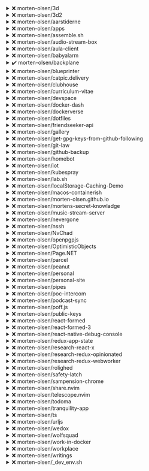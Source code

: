
  
<details>
  <summary>❌ morten-olsen/3d</summary>

| Rule | Status | Type | Reasons |
| ---- | ------ | ---- | ------- |
| require-policy | ❌ |{recommended | .github/policy.yml does not exist |
| policy-owner | ❌ |{recommended | User @morten-olsen is not owner of .github/policy.yml |
| review-required | ❌ |{required | No branch protection for default branch master |

</details>



<details>
  <summary>❌ morten-olsen/3d2</summary>

| Rule | Status | Type | Reasons |
| ---- | ------ | ---- | ------- |
| require-policy | ❌ |{recommended | .github/policy.yml does not exist |
| policy-owner | ❌ |{recommended | User @morten-olsen is not owner of .github/policy.yml |
| review-required | ❌ |{required | No branch protection for default branch master |

</details>



<details>
  <summary>❌ morten-olsen/aarstiderne</summary>

| Rule | Status | Type | Reasons |
| ---- | ------ | ---- | ------- |
| require-policy | ❌ |{recommended | .github/policy.yml does not exist |
| policy-owner | ❌ |{recommended | User @morten-olsen is not owner of .github/policy.yml |
| review-required | ❌ |{required | No branch protection for default branch master |

</details>



<details>
  <summary>❌ morten-olsen/apps</summary>

| Rule | Status | Type | Reasons |
| ---- | ------ | ---- | ------- |
| require-policy | ❌ |{recommended | .github/policy.yml does not exist |
| policy-owner | ❌ |{recommended | User @morten-olsen is not owner of .github/policy.yml |
| review-required | ❌ |{required | No branch protection for default branch main |

</details>



<details>
  <summary>❌ morten-olsen/assemble.sh</summary>

| Rule | Status | Type | Reasons |
| ---- | ------ | ---- | ------- |
| require-policy | ❌ |{recommended | .github/policy.yml does not exist |
| policy-owner | ❌ |{recommended | User @morten-olsen is not owner of .github/policy.yml |
| review-required | ❌ |{required | No branch protection for default branch main |

</details>



<details>
  <summary>❌ morten-olsen/audio-stream-box</summary>

| Rule | Status | Type | Reasons |
| ---- | ------ | ---- | ------- |
| require-policy | ❌ |{recommended | .github/policy.yml does not exist |
| policy-owner | ❌ |{recommended | User @morten-olsen is not owner of .github/policy.yml |
| review-required | ❌ |{required | No branch protection for default branch master |

</details>



<details>
  <summary>❌ morten-olsen/aula-client</summary>

| Rule | Status | Type | Reasons |
| ---- | ------ | ---- | ------- |
| require-policy | ❌ |{recommended | .github/policy.yml does not exist |
| policy-owner | ❌ |{recommended | User @morten-olsen is not owner of .github/policy.yml |
| review-required | ❌ |{required | No branch protection for default branch main |

</details>



<details>
  <summary>❌ morten-olsen/babyalarm</summary>

| Rule | Status | Type | Reasons |
| ---- | ------ | ---- | ------- |
| require-policy | ❌ |{recommended | .github/policy.yml does not exist |
| policy-owner | ❌ |{recommended | User @morten-olsen is not owner of .github/policy.yml |
| review-required | ❌ |{required | No branch protection for default branch master |

</details>



<details>
  <summary>✔️ morten-olsen/backplane</summary>

| Rule | Status | Type | Reasons |
| ---- | ------ | ---- | ------- |
| require-policy | ✔️ |{recommended |  |
| policy-owner | ✔️ |{recommended |  |
| review-required | ✔️ |{required |  |

</details>



<details>
  <summary>❌ morten-olsen/blueprinter</summary>

| Rule | Status | Type | Reasons |
| ---- | ------ | ---- | ------- |
| require-policy | ❌ |{recommended | .github/policy.yml does not exist |
| policy-owner | ❌ |{recommended | User @morten-olsen is not owner of .github/policy.yml |
| review-required | ❌ |{required | No branch protection for default branch main |

</details>



<details>
  <summary>❌ morten-olsen/catpic.delivery</summary>

| Rule | Status | Type | Reasons |
| ---- | ------ | ---- | ------- |
| require-policy | ❌ |{recommended | .github/policy.yml does not exist |
| policy-owner | ❌ |{recommended | User @morten-olsen is not owner of .github/policy.yml |
| review-required | ❌ |{required | No branch protection for default branch main |

</details>



<details>
  <summary>❌ morten-olsen/clubhouse</summary>

| Rule | Status | Type | Reasons |
| ---- | ------ | ---- | ------- |
| require-policy | ❌ |{recommended | .github/policy.yml does not exist |
| policy-owner | ❌ |{recommended | User @morten-olsen is not owner of .github/policy.yml |
| review-required | ❌ |{required | No branch protection for default branch master |

</details>



<details>
  <summary>❌ morten-olsen/curriculum-vitae</summary>

| Rule | Status | Type | Reasons |
| ---- | ------ | ---- | ------- |
| require-policy | ❌ |{recommended | .github/policy.yml does not exist |
| policy-owner | ❌ |{recommended | User @morten-olsen is not owner of .github/policy.yml |
| review-required | ❌ |{required | No branch protection for default branch main |

</details>



<details>
  <summary>❌ morten-olsen/devspace</summary>

| Rule | Status | Type | Reasons |
| ---- | ------ | ---- | ------- |
| require-policy | ❌ |{recommended | .github/policy.yml does not exist |
| policy-owner | ❌ |{recommended | User @morten-olsen is not owner of .github/policy.yml |
| review-required | ❌ |{required | No branch protection for default branch main |

</details>



<details>
  <summary>❌ morten-olsen/docker-dash</summary>

| Rule | Status | Type | Reasons |
| ---- | ------ | ---- | ------- |
| require-policy | ❌ |{recommended | .github/policy.yml does not exist |
| policy-owner | ❌ |{recommended | User @morten-olsen is not owner of .github/policy.yml |
| review-required | ❌ |{required | No branch protection for default branch main |

</details>



<details>
  <summary>❌ morten-olsen/dockerverse</summary>

| Rule | Status | Type | Reasons |
| ---- | ------ | ---- | ------- |
| require-policy | ❌ |{recommended | .github/policy.yml does not exist |
| policy-owner | ❌ |{recommended | User @morten-olsen is not owner of .github/policy.yml |
| review-required | ❌ |{required | No branch protection for default branch next |

</details>



<details>
  <summary>❌ morten-olsen/dotfiles</summary>

| Rule | Status | Type | Reasons |
| ---- | ------ | ---- | ------- |
| require-policy | ❌ |{recommended | .github/policy.yml does not exist |
| policy-owner | ❌ |{recommended | User @morten-olsen is not owner of .github/policy.yml |
| review-required | ❌ |{required | No branch protection for default branch main |

</details>



<details>
  <summary>❌ morten-olsen/friendseeker-api</summary>

| Rule | Status | Type | Reasons |
| ---- | ------ | ---- | ------- |
| require-policy | ❌ |{recommended | .github/policy.yml does not exist |
| policy-owner | ❌ |{recommended | User @morten-olsen is not owner of .github/policy.yml |
| review-required | ❌ |{required | No branch protection for default branch master |

</details>



<details>
  <summary>❌ morten-olsen/gallery</summary>

| Rule | Status | Type | Reasons |
| ---- | ------ | ---- | ------- |
| require-policy | ❌ |{recommended | .github/policy.yml does not exist |
| policy-owner | ❌ |{recommended | User @morten-olsen is not owner of .github/policy.yml |
| review-required | ❌ |{required | No branch protection for default branch main |

</details>



<details>
  <summary>❌ morten-olsen/get-gpg-keys-from-github-following</summary>

| Rule | Status | Type | Reasons |
| ---- | ------ | ---- | ------- |
| require-policy | ❌ |{recommended | .github/policy.yml does not exist |
| policy-owner | ❌ |{recommended | User @morten-olsen is not owner of .github/policy.yml |
| review-required | ❌ |{required | No branch protection for default branch master |

</details>



<details>
  <summary>❌ morten-olsen/git-law</summary>

| Rule | Status | Type | Reasons |
| ---- | ------ | ---- | ------- |
| require-policy | ❌ |{recommended | .github/policy.yml does not exist |
| policy-owner | ❌ |{recommended | User @morten-olsen is not owner of .github/policy.yml |
| review-required | ❌ |{required | No branch protection for default branch main |

</details>



<details>
  <summary>❌ morten-olsen/github-backup</summary>

| Rule | Status | Type | Reasons |
| ---- | ------ | ---- | ------- |
| require-policy | ❌ |{recommended | .github/policy.yml does not exist |
| policy-owner | ❌ |{recommended | User @morten-olsen is not owner of .github/policy.yml |
| review-required | ❌ |{required | No branch protection for default branch main |

</details>



<details>
  <summary>❌ morten-olsen/homebot</summary>

| Rule | Status | Type | Reasons |
| ---- | ------ | ---- | ------- |
| require-policy | ❌ |{recommended | .github/policy.yml does not exist |
| policy-owner | ❌ |{recommended | User @morten-olsen is not owner of .github/policy.yml |
| review-required | ❌ |{required | No branch protection for default branch master |

</details>



<details>
  <summary>❌ morten-olsen/iot</summary>

| Rule | Status | Type | Reasons |
| ---- | ------ | ---- | ------- |
| require-policy | ❌ |{recommended | .github/policy.yml does not exist |
| policy-owner | ❌ |{recommended | User @morten-olsen is not owner of .github/policy.yml |
| review-required | ❌ |{required | No branch protection for default branch main |

</details>



<details>
  <summary>❌ morten-olsen/kubespray</summary>

| Rule | Status | Type | Reasons |
| ---- | ------ | ---- | ------- |
| require-policy | ❌ |{recommended | .github/policy.yml does not exist |
| policy-owner | ❌ |{recommended | User @morten-olsen is not owner of .github/policy.yml |
| review-required | ❌ |{required | No branch protection for default branch master |

</details>



<details>
  <summary>❌ morten-olsen/lab.sh</summary>

| Rule | Status | Type | Reasons |
| ---- | ------ | ---- | ------- |
| require-policy | ❌ |{recommended | .github/policy.yml does not exist |
| policy-owner | ❌ |{recommended | User @morten-olsen is not owner of .github/policy.yml |
| review-required | ❌ |{required | No branch protection for default branch master |

</details>



<details>
  <summary>❌ morten-olsen/localStorage-Caching-Demo</summary>

| Rule | Status | Type | Reasons |
| ---- | ------ | ---- | ------- |
| require-policy | ❌ |{recommended | .github/policy.yml does not exist |
| policy-owner | ❌ |{recommended | User @morten-olsen is not owner of .github/policy.yml |
| review-required | ❌ |{required | No branch protection for default branch master |

</details>



<details>
  <summary>❌ morten-olsen/macos-containerish</summary>

| Rule | Status | Type | Reasons |
| ---- | ------ | ---- | ------- |
| require-policy | ❌ |{recommended | .github/policy.yml does not exist |
| policy-owner | ❌ |{recommended | User @morten-olsen is not owner of .github/policy.yml |
| review-required | ❌ |{required | No branch protection for default branch master |

</details>



<details>
  <summary>❌ morten-olsen/morten-olsen.github.io</summary>

| Rule | Status | Type | Reasons |
| ---- | ------ | ---- | ------- |
| require-policy | ❌ |{recommended | .github/policy.yml does not exist |
| policy-owner | ❌ |{recommended | User @morten-olsen is not owner of .github/policy.yml |
| review-required | ❌ |{required | No branch protection for default branch main |

</details>



<details>
  <summary>❌ morten-olsen/mortens-secret-knowladge</summary>

| Rule | Status | Type | Reasons |
| ---- | ------ | ---- | ------- |
| require-policy | ❌ |{recommended | .github/policy.yml does not exist |
| policy-owner | ❌ |{recommended | User @morten-olsen is not owner of .github/policy.yml |
| review-required | ❌ |{required | No branch protection for default branch main |

</details>



<details>
  <summary>❌ morten-olsen/music-stream-server</summary>

| Rule | Status | Type | Reasons |
| ---- | ------ | ---- | ------- |
| require-policy | ❌ |{recommended | .github/policy.yml does not exist |
| policy-owner | ❌ |{recommended | User @morten-olsen is not owner of .github/policy.yml |
| review-required | ❌ |{required | No branch protection for default branch master |

</details>



<details>
  <summary>❌ morten-olsen/nevergone</summary>

| Rule | Status | Type | Reasons |
| ---- | ------ | ---- | ------- |
| require-policy | ❌ |{recommended | .github/policy.yml does not exist |
| policy-owner | ❌ |{recommended | User @morten-olsen is not owner of .github/policy.yml |
| review-required | ❌ |{required | Review not required |

</details>



<details>
  <summary>❌ morten-olsen/nssh</summary>

| Rule | Status | Type | Reasons |
| ---- | ------ | ---- | ------- |
| require-policy | ❌ |{recommended | .github/policy.yml does not exist |
| policy-owner | ❌ |{recommended | User @morten-olsen is not owner of .github/policy.yml |
| review-required | ❌ |{required | No branch protection for default branch main |

</details>



<details>
  <summary>❌ morten-olsen/NvChad</summary>

| Rule | Status | Type | Reasons |
| ---- | ------ | ---- | ------- |
| require-policy | ❌ |{recommended | .github/policy.yml does not exist |
| policy-owner | ❌ |{recommended | User @morten-olsen is not owner of .github/policy.yml |
| review-required | ❌ |{required | No branch protection for default branch main |

</details>



<details>
  <summary>❌ morten-olsen/openpgpjs</summary>

| Rule | Status | Type | Reasons |
| ---- | ------ | ---- | ------- |
| require-policy | ❌ |{recommended | .github/policy.yml does not exist |
| policy-owner | ❌ |{recommended | User @morten-olsen is not owner of .github/policy.yml |
| review-required | ❌ |{required | No branch protection for default branch master |

</details>



<details>
  <summary>❌ morten-olsen/OptimisticObjects</summary>

| Rule | Status | Type | Reasons |
| ---- | ------ | ---- | ------- |
| require-policy | ❌ |{recommended | .github/policy.yml does not exist |
| policy-owner | ❌ |{recommended | User @morten-olsen is not owner of .github/policy.yml |
| review-required | ❌ |{required | No branch protection for default branch master |

</details>



<details>
  <summary>❌ morten-olsen/Page.NET</summary>

| Rule | Status | Type | Reasons |
| ---- | ------ | ---- | ------- |
| require-policy | ❌ |{recommended | .github/policy.yml does not exist |
| policy-owner | ❌ |{recommended | User @morten-olsen is not owner of .github/policy.yml |
| review-required | ❌ |{required | No branch protection for default branch master |

</details>



<details>
  <summary>❌ morten-olsen/parcel</summary>

| Rule | Status | Type | Reasons |
| ---- | ------ | ---- | ------- |
| require-policy | ❌ |{recommended | .github/policy.yml does not exist |
| policy-owner | ❌ |{recommended | User @morten-olsen is not owner of .github/policy.yml |
| review-required | ❌ |{required | Review not required |

</details>



<details>
  <summary>❌ morten-olsen/peanut</summary>

| Rule | Status | Type | Reasons |
| ---- | ------ | ---- | ------- |
| require-policy | ❌ |{recommended | .github/policy.yml does not exist |
| policy-owner | ❌ |{recommended | User @morten-olsen is not owner of .github/policy.yml |
| review-required | ❌ |{required | No branch protection for default branch master |

</details>



<details>
  <summary>❌ morten-olsen/personal</summary>

| Rule | Status | Type | Reasons |
| ---- | ------ | ---- | ------- |
| require-policy | ❌ |{recommended | .github/policy.yml does not exist |
| policy-owner | ❌ |{recommended | User @morten-olsen is not owner of .github/policy.yml |
| review-required | ❌ |{required | No branch protection for default branch main |

</details>



<details>
  <summary>❌ morten-olsen/personal-site</summary>

| Rule | Status | Type | Reasons |
| ---- | ------ | ---- | ------- |
| require-policy | ❌ |{recommended | .github/policy.yml does not exist |
| policy-owner | ❌ |{recommended | User @morten-olsen is not owner of .github/policy.yml |
| review-required | ❌ |{required | No branch protection for default branch master |

</details>



<details>
  <summary>❌ morten-olsen/pipes</summary>

| Rule | Status | Type | Reasons |
| ---- | ------ | ---- | ------- |
| require-policy | ❌ |{recommended | .github/policy.yml does not exist |
| policy-owner | ❌ |{recommended | User @morten-olsen is not owner of .github/policy.yml |
| review-required | ❌ |{required | No branch protection for default branch master |

</details>



<details>
  <summary>❌ morten-olsen/poc-intercom</summary>

| Rule | Status | Type | Reasons |
| ---- | ------ | ---- | ------- |
| require-policy | ❌ |{recommended | .github/policy.yml does not exist |
| policy-owner | ❌ |{recommended | User @morten-olsen is not owner of .github/policy.yml |
| review-required | ❌ |{required | No branch protection for default branch main |

</details>



<details>
  <summary>❌ morten-olsen/podcast-sync</summary>

| Rule | Status | Type | Reasons |
| ---- | ------ | ---- | ------- |
| require-policy | ❌ |{recommended | .github/policy.yml does not exist |
| policy-owner | ❌ |{recommended | User @morten-olsen is not owner of .github/policy.yml |
| review-required | ❌ |{required | No branch protection for default branch master |

</details>



<details>
  <summary>❌ morten-olsen/poff.js</summary>

| Rule | Status | Type | Reasons |
| ---- | ------ | ---- | ------- |
| require-policy | ❌ |{recommended | .github/policy.yml does not exist |
| policy-owner | ❌ |{recommended | User @morten-olsen is not owner of .github/policy.yml |
| review-required | ❌ |{required | No branch protection for default branch main |

</details>



<details>
  <summary>❌ morten-olsen/public-keys</summary>

| Rule | Status | Type | Reasons |
| ---- | ------ | ---- | ------- |
| require-policy | ❌ |{recommended | .github/policy.yml does not exist |
| policy-owner | ❌ |{recommended | User @morten-olsen is not owner of .github/policy.yml |
| review-required | ❌ |{required | No branch protection for default branch master |

</details>



<details>
  <summary>❌ morten-olsen/react-formed</summary>

| Rule | Status | Type | Reasons |
| ---- | ------ | ---- | ------- |
| require-policy | ❌ |{recommended | .github/policy.yml does not exist |
| policy-owner | ❌ |{recommended | User @morten-olsen is not owner of .github/policy.yml |
| review-required | ❌ |{required | Review not required |

</details>



<details>
  <summary>❌ morten-olsen/react-formed-3</summary>

| Rule | Status | Type | Reasons |
| ---- | ------ | ---- | ------- |
| require-policy | ❌ |{recommended | .github/policy.yml does not exist |
| policy-owner | ❌ |{recommended | User @morten-olsen is not owner of .github/policy.yml |
| review-required | ❌ |{required | No branch protection for default branch master |

</details>



<details>
  <summary>❌ morten-olsen/react-native-debug-console</summary>

| Rule | Status | Type | Reasons |
| ---- | ------ | ---- | ------- |
| require-policy | ❌ |{recommended | .github/policy.yml does not exist |
| policy-owner | ❌ |{recommended | User @morten-olsen is not owner of .github/policy.yml |
| review-required | ❌ |{required | No branch protection for default branch master |

</details>



<details>
  <summary>❌ morten-olsen/redux-app-state</summary>

| Rule | Status | Type | Reasons |
| ---- | ------ | ---- | ------- |
| require-policy | ❌ |{recommended | .github/policy.yml does not exist |
| policy-owner | ❌ |{recommended | User @morten-olsen is not owner of .github/policy.yml |
| review-required | ❌ |{required | No branch protection for default branch master |

</details>



<details>
  <summary>❌ morten-olsen/research-react-x</summary>

| Rule | Status | Type | Reasons |
| ---- | ------ | ---- | ------- |
| require-policy | ❌ |{recommended | .github/policy.yml does not exist |
| policy-owner | ❌ |{recommended | User @morten-olsen is not owner of .github/policy.yml |
| review-required | ❌ |{required | No branch protection for default branch master |

</details>



<details>
  <summary>❌ morten-olsen/research-redux-opinionated</summary>

| Rule | Status | Type | Reasons |
| ---- | ------ | ---- | ------- |
| require-policy | ❌ |{recommended | .github/policy.yml does not exist |
| policy-owner | ❌ |{recommended | User @morten-olsen is not owner of .github/policy.yml |
| review-required | ❌ |{required | No branch protection for default branch master |

</details>



<details>
  <summary>❌ morten-olsen/research-redux-webworker</summary>

| Rule | Status | Type | Reasons |
| ---- | ------ | ---- | ------- |
| require-policy | ❌ |{recommended | .github/policy.yml does not exist |
| policy-owner | ❌ |{recommended | User @morten-olsen is not owner of .github/policy.yml |
| review-required | ❌ |{required | No branch protection for default branch master |

</details>



<details>
  <summary>❌ morten-olsen/rolighed</summary>

| Rule | Status | Type | Reasons |
| ---- | ------ | ---- | ------- |
| require-policy | ❌ |{recommended | .github/policy.yml does not exist |
| policy-owner | ❌ |{recommended | User @morten-olsen is not owner of .github/policy.yml |
| review-required | ❌ |{required | No branch protection for default branch main |

</details>



<details>
  <summary>❌ morten-olsen/safety-latch</summary>

| Rule | Status | Type | Reasons |
| ---- | ------ | ---- | ------- |
| require-policy | ❌ |{recommended | .github/policy.yml does not exist |
| policy-owner | ❌ |{recommended | User @morten-olsen is not owner of .github/policy.yml |
| review-required | ❌ |{required | Only 0 review(s) required, 1 expected |

</details>



<details>
  <summary>❌ morten-olsen/sampension-chrome</summary>

| Rule | Status | Type | Reasons |
| ---- | ------ | ---- | ------- |
| require-policy | ❌ |{recommended | .github/policy.yml does not exist |
| policy-owner | ❌ |{recommended | User @morten-olsen is not owner of .github/policy.yml |
| review-required | ❌ |{required | No branch protection for default branch main |

</details>



<details>
  <summary>❌ morten-olsen/share.nvim</summary>

| Rule | Status | Type | Reasons |
| ---- | ------ | ---- | ------- |
| require-policy | ❌ |{recommended | .github/policy.yml does not exist |
| policy-owner | ❌ |{recommended | User @morten-olsen is not owner of .github/policy.yml |
| review-required | ❌ |{required | No branch protection for default branch main |

</details>



<details>
  <summary>❌ morten-olsen/telescope.nvim</summary>

| Rule | Status | Type | Reasons |
| ---- | ------ | ---- | ------- |
| require-policy | ❌ |{recommended | .github/policy.yml does not exist |
| policy-owner | ❌ |{recommended | User @morten-olsen is not owner of .github/policy.yml |
| review-required | ❌ |{required | No branch protection for default branch master |

</details>



<details>
  <summary>❌ morten-olsen/todoma</summary>

| Rule | Status | Type | Reasons |
| ---- | ------ | ---- | ------- |
| require-policy | ❌ |{recommended | .github/policy.yml does not exist |
| policy-owner | ❌ |{recommended | User @morten-olsen is not owner of .github/policy.yml |
| review-required | ❌ |{required | No branch protection for default branch main |

</details>



<details>
  <summary>❌ morten-olsen/tranquility-app</summary>

| Rule | Status | Type | Reasons |
| ---- | ------ | ---- | ------- |
| require-policy | ❌ |{recommended | .github/policy.yml does not exist |
| policy-owner | ❌ |{recommended | User @morten-olsen is not owner of .github/policy.yml |
| review-required | ❌ |{required | No branch protection for default branch main |

</details>



<details>
  <summary>❌ morten-olsen/ts</summary>

| Rule | Status | Type | Reasons |
| ---- | ------ | ---- | ------- |
| require-policy | ❌ |{recommended | .github/policy.yml does not exist |
| policy-owner | ❌ |{recommended | User @morten-olsen is not owner of .github/policy.yml |
| review-required | ❌ |{required | No branch protection for default branch master |

</details>



<details>
  <summary>❌ morten-olsen/urljs</summary>

| Rule | Status | Type | Reasons |
| ---- | ------ | ---- | ------- |
| require-policy | ❌ |{recommended | .github/policy.yml does not exist |
| policy-owner | ❌ |{recommended | User @morten-olsen is not owner of .github/policy.yml |
| review-required | ❌ |{required | No branch protection for default branch master |

</details>



<details>
  <summary>❌ morten-olsen/wedox</summary>

| Rule | Status | Type | Reasons |
| ---- | ------ | ---- | ------- |
| require-policy | ❌ |{recommended | .github/policy.yml does not exist |
| policy-owner | ❌ |{recommended | User @morten-olsen is not owner of .github/policy.yml |
| review-required | ❌ |{required | No branch protection for default branch main |

</details>



<details>
  <summary>❌ morten-olsen/wolfsquad</summary>

| Rule | Status | Type | Reasons |
| ---- | ------ | ---- | ------- |
| require-policy | ❌ |{recommended | .github/policy.yml does not exist |
| policy-owner | ❌ |{recommended | User @morten-olsen is not owner of .github/policy.yml |
| review-required | ❌ |{required | Review not required |

</details>



<details>
  <summary>❌ morten-olsen/work-in-docker</summary>

| Rule | Status | Type | Reasons |
| ---- | ------ | ---- | ------- |
| require-policy | ❌ |{recommended | .github/policy.yml does not exist |
| policy-owner | ❌ |{recommended | User @morten-olsen is not owner of .github/policy.yml |
| review-required | ❌ |{required | No branch protection for default branch main |

</details>



<details>
  <summary>❌ morten-olsen/workplace</summary>

| Rule | Status | Type | Reasons |
| ---- | ------ | ---- | ------- |
| require-policy | ❌ |{recommended | .github/policy.yml does not exist |
| policy-owner | ❌ |{recommended | User @morten-olsen is not owner of .github/policy.yml |
| review-required | ❌ |{required | No branch protection for default branch main |

</details>



<details>
  <summary>❌ morten-olsen/writings</summary>

| Rule | Status | Type | Reasons |
| ---- | ------ | ---- | ------- |
| require-policy | ❌ |{recommended | .github/policy.yml does not exist |
| policy-owner | ❌ |{recommended | User @morten-olsen is not owner of .github/policy.yml |
| review-required | ❌ |{required | No branch protection for default branch master |

</details>



<details>
  <summary>❌ morten-olsen/_dev_env.sh</summary>

| Rule | Status | Type | Reasons |
| ---- | ------ | ---- | ------- |
| require-policy | ❌ |{recommended | .github/policy.yml does not exist |
| policy-owner | ❌ |{recommended | User @morten-olsen is not owner of .github/policy.yml |
| review-required | ❌ |{required | No branch protection for default branch master |

</details>

